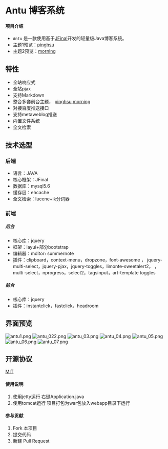 # Antu 博客系统

#### 项目介绍

+ `Antu` 是一款使用基于[JFinal](https://gitee.com/jfinal/jfinal)开发的轻量级Java博客系统。
+ 主题1预览：[pinghsu](http://pinghsu.autu.live)
+ 主题2预览：[morning](http://morning.autu.live)

## 特性

+ 全站响应式
+ 全站pjax
+ 支持Markdown
+ 整合多套前台主题， [pinghsu](https://github.com/chakhsu/pinghsu),[morning](http://www.yangqq.com/zaoan/)
+ 对接百度推送接口
+ 支持metaweblog推送
+ 内置文件系统
+ 全文检索

## 技术选型
### 后端
+ 语言：JAVA
+ 核心框架：JFinal
+ 数据库：mysql5.6
+ 缓存层：ehcache
+ 全文检索：lucene+ik分词器
### 前端
 #####      后台
+ 核心库：jquery
+ 框架：layui+部分bootstrap
+ 编辑器：mditor+summernote
+ 插件：clipboard，context-menu，dropzone，font-awesome ，
jquery-multi-select，jquery-pjax，jquery-toggles，limonte-sweetalert2，
，multi-select，nprogress，select2，tagsinput，art-template toggles 
 #####      前台
 + 核心库：jquery
 + 插件：instantclick，fastclick，headroom

## 界面预览

![antu1.png](http://pd6htjig8.bkt.clouddn.com/20180929160422.png)
![antu_022.png](http://pd6htjig8.bkt.clouddn.com/20180929160744.png)
![antu_03.png](http://pd6htjig8.bkt.clouddn.com/20180929160744.png)
![antu_04.png](http://pd6htjig8.bkt.clouddn.com/20180929161049.png)
![antu_05.png](http://pd6htjig8.bkt.clouddn.com/20180929161200.png)
![antu_06.png](http://pd6htjig8.bkt.clouddn.com/20180929161229.png)
![antu_07.png](http://pd6htjig8.bkt.clouddn.com/TIM图片20181002120153.png)

## 开源协议

[MIT](LICENSE)
#### 使用说明

1. 使用jetty运行 右键Application.java
2. 使用tomcat运行 项目打包为war包放入webapp目录下运行

#### 参与贡献

1. Fork 本项目
3. 提交代码
4. 新建 Pull Request
